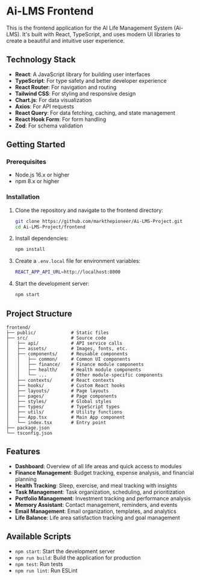 # Ai-LMS Frontend

This is the frontend application for the AI Life Management System (Ai-LMS). It's built with React, TypeScript, and uses modern UI libraries to create a beautiful and intuitive user experience.

## Technology Stack

- **React**: A JavaScript library for building user interfaces
- **TypeScript**: For type safety and better developer experience
- **React Router**: For navigation and routing
- **Tailwind CSS**: For styling and responsive design
- **Chart.js**: For data visualization
- **Axios**: For API requests
- **React Query**: For data fetching, caching, and state management
- **React Hook Form**: For form handling
- **Zod**: For schema validation

## Getting Started

### Prerequisites

- Node.js 16.x or higher
- npm 8.x or higher

### Installation

1. Clone the repository and navigate to the frontend directory:
   ```bash
   git clone https://github.com/markthepioneer/Ai-LMS-Project.git
   cd Ai-LMS-Project/frontend
   ```

2. Install dependencies:
   ```bash
   npm install
   ```

3. Create a `.env.local` file for environment variables:
   ```bash
   REACT_APP_API_URL=http://localhost:8000
   ```

4. Start the development server:
   ```bash
   npm start
   ```

## Project Structure

```
frontend/
├── public/             # Static files
├── src/                # Source code
│   ├── api/            # API service calls
│   ├── assets/         # Images, fonts, etc.
│   ├── components/     # Reusable components
│   │   ├── common/     # Common UI components
│   │   ├── finance/    # Finance module components 
│   │   ├── health/     # Health module components
│   │   └── ...         # Other module-specific components
│   ├── contexts/       # React contexts
│   ├── hooks/          # Custom React hooks
│   ├── layouts/        # Page layouts
│   ├── pages/          # Page components
│   ├── styles/         # Global styles
│   ├── types/          # TypeScript types
│   ├── utils/          # Utility functions
│   ├── App.tsx         # Main App component
│   └── index.tsx       # Entry point
├── package.json
└── tsconfig.json
```

## Features

- **Dashboard**: Overview of all life areas and quick access to modules
- **Finance Management**: Budget tracking, expense analysis, and financial planning
- **Health Tracking**: Sleep, exercise, and meal tracking with insights
- **Task Management**: Task organization, scheduling, and prioritization
- **Portfolio Management**: Investment tracking and performance analysis  
- **Memory Assistant**: Contact management, reminders, and events
- **Email Management**: Email organization, templates, and analytics
- **Life Balance**: Life area satisfaction tracking and goal management

## Available Scripts

- `npm start`: Start the development server
- `npm run build`: Build the application for production
- `npm test`: Run tests
- `npm run lint`: Run ESLint
